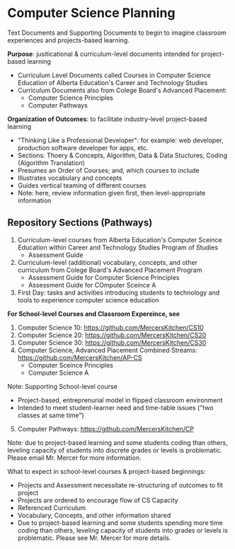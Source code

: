 # Computer Science Planning
Text Documents and Supporting Documents to begin to imagine classroom experiences and projects-based learning.

**Purpose**: jusiticational & curriculum-level documents intended for project-based learning
- Curriculum Level Documents called Courses in Computer Science Education of Alberta Education's Career and Technology Studies 
- Curriculum Documents also from Colege Board's Advanced Placement: 
    - Computer Science Principles
    - Computer Pathways

**Organization of Outcomes**: to facilitate industry-level project-based learning
- "Thinking Like a Professional Developer": for example: web developer, production software developer for apps, etc.
- Sections: Thoery & Concepts, Algorithm, Data & Data Stuctures, Coding (Algorithm Translation)
- Presumes an Order of Courses; and, which courses to include
- Illustrates vocabulary and concepts
- Guides vertical teaming of different courses
- Note: here, review information given first, then level-appropriate information

## Repository Sections (Pathways)
1. Curriculum-level courses from Alberta Education's Computer Sceince Education within Career and Technology Studies Program of Studies
   - Assessment Guide
2. Curriculum-level (additional) vocabulary, concepts, and other curriculum from Colege Board's Advanced Placement Program
   - Assessment Guide for Computer Science Principles
   - Assessment Guide for COmputer Sceince A
3. First Day: tasks and activities introducing students to technology and tools to experience computer science education

**For School-level Courses and Classroom Expereince, see**
1. Computer Science 10: https://github.com/MercersKitchen/CS10
2. Computer Science 20: https://github.com/MercersKitchen/CS20
3. Computer Science 30: https://github.com/MercersKitchen/CS30
4. Computer Science, Advanced Placement Combined Streams: https://github.com/MercersKitchen/AP-CS
   - Computer Sceince Principles
   - Computer Science A

Note: Supporting School-level course
- Project-based, entreprenurial model in flipped classroom environment
- Intended to meet student-learner need and time-table issues ("two classes at same time")

5. Computer Pathways: https://github.com/MercersKitchen/CP

Note: due to project-based learning and some students coding than others, leveling capacity of students into discrete grades or levels is problematic. Please email Mr. Mercer for more information.

What to expect in school-level courses & project-based beginnings:
- Projects and Assessment necessitate re-structuring of outcomes to fit project
- Projects are ordered to encourage flow of CS Capacity
- Referenced Curriculum
- Vocabulary, Concepts, and other information shared
- Due to project-based learning and some students spending more time coding than others, leveling capacity of students into grades or 
  levels is problematic. Please see Mr. Mercer for more details.
